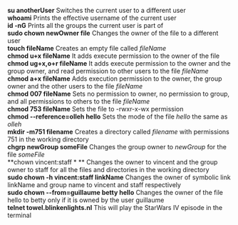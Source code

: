 **su anotherUser** Switches the current user to a different user<br> 
**whoami** Prints the effective username of the current user<br>
**id -nG** Prints all the groups the current user is part of<br>
**sudo chown newOwner file** Changes the owner of the file to a different user<br>
**touch fileName** Creates an empty file called *fileName*<br>
**chmod u+x fileName** It adds execute permission to the owner of the file<br>
**chmod ug+x,o+r fileName** It adds execute permission to the owner and the group owner, and read permission to other users to the file *fileName*<br>
**chmod a+x fileName** Adds execution permission to the owner, the group owner and the other users to the file *fileName*<br>
**chmod 007 fileName** Sets no permission to owner, no permission to group, and all permissions to others to the file *fileName*<br>
**chmod 753 fileName** Sets the file to -rwxr-x-wx permission<br>
**chmod --reference=olleh hello** Sets the mode of the file *hello* the same as *olleh*<br>
**mkdir -m751 filename** Creates a directory called *filename* with permissions 751 in the working directory<br>
**chgrp newGroup someFile** Changes the group owner to *newGroup* for the file *someFile*<br>
**chown vincent:staff * ** Changes the owner to vincent and the group owner to staff for all the files and directories in the working directory<br>
**sudo chown -h vincent:staff linkName** Changes the owner of symbolic link linkName and group name  to vincent and staff respectively<br>
**sudo chown --from=guillaume betty hello** Changes the owner of the file hello to betty only if it is owned by the user guillaume<br>
**telnet towel.blinkenlights.nl** This will play the StarWars IV episode in the terminal<br>
